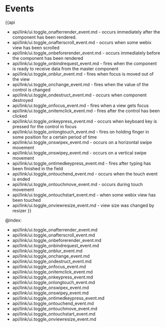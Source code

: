 Events
=======

{{api
- api/link/ui.toggle_onafterrender_event.md - occurs immediately after the component has been rendered.
- api/link/ui.toggle_onafterscroll_event.md - occurs when some webix view has been scrolled
- api/link/ui.toggle_onbeforerender_event.md - occurs immediately before the component has been rendered
- api/link/ui.toggle_onbindrequest_event.md - fires when the component is ready to receive data from the master component
- api/link/ui.toggle_onblur_event.md - fires when focus is moved out of the view
- api/link/ui.toggle_onchange_event.md - fires when the value of the control is changed
- api/link/ui.toggle_ondestruct_event.md - occurs when component destroyed
- api/link/ui.toggle_onfocus_event.md - fires when a view gets focus
- api/link/ui.toggle_onitemclick_event.md - fires after the control has been clicked
- api/link/ui.toggle_onkeypress_event.md - occurs when keyboard key is pressed for the control in focus
- api/link/ui.toggle_onlongtouch_event.md - fires on holding finger in some position for a certain period of time
- api/link/ui.toggle_onswipex_event.md - occurs on a horizontal swipe movement
- api/link/ui.toggle_onswipey_event.md - occurs on a vertical swipe movement
- api/link/ui.toggle_ontimedkeypress_event.md - fires after typing has been finished in the field
- api/link/ui.toggle_ontouchend_event.md - occurs when the touch event is ended
- api/link/ui.toggle_ontouchmove_event.md - occurs during touch movement
- api/link/ui.toggle_ontouchstart_event.md - when some webix view has been touched
- api/link/ui.toggle_onviewresize_event.md - view size was changed by resizer
}}

@index:
- api/link/ui.toggle_onafterrender_event.md
- api/link/ui.toggle_onafterscroll_event.md
- api/link/ui.toggle_onbeforerender_event.md
- api/link/ui.toggle_onbindrequest_event.md
- api/link/ui.toggle_onblur_event.md
- api/link/ui.toggle_onchange_event.md
- api/link/ui.toggle_ondestruct_event.md
- api/link/ui.toggle_onfocus_event.md
- api/link/ui.toggle_onitemclick_event.md
- api/link/ui.toggle_onkeypress_event.md
- api/link/ui.toggle_onlongtouch_event.md
- api/link/ui.toggle_onswipex_event.md
- api/link/ui.toggle_onswipey_event.md
- api/link/ui.toggle_ontimedkeypress_event.md
- api/link/ui.toggle_ontouchend_event.md
- api/link/ui.toggle_ontouchmove_event.md
- api/link/ui.toggle_ontouchstart_event.md
- api/link/ui.toggle_onviewresize_event.md


